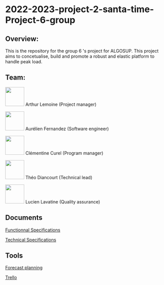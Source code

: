 # 2022-2023-project-2-santa-time-Project-6-group

## Overview:

This is the repository for the group 6 's project for ALGOSUP. This project aims to concetualise, build and promote a robust and elastic platform to handle peak load.

## Team:

<img src="https://avatars.githubusercontent.com/arthur-lemo1ne" width="60" height="60" /> Arthur Lemoine (Project manager)

<img src="https://avatars.githubusercontent.com/aurelienfernandez" width="60" height="60" /> Aurélien Fernandez (Software engineer)

<img src="https://avatars.githubusercontent.com/Clementine951" width="60" height="60" /> Clémentine Curel (Program manager)

<img src="https://avatars.githubusercontent.com/TheoDct" width="60" height="60" /> Théo Diancourt (Technical lead) 

<img src="https://avatars.githubusercontent.com/LucienLAVATINE" width="60" height="60" /> Lucien Lavatine (Quality assurance)


## Documents

[Functionnal Specifications](./documents/Functional%20Specification.md)

[Technical Specifications](./documents/Technical%20Specification.md)

## Tools

[Forecast planning](https://docs.google.com/spreadsheets/d/1TxNVFZbkZaZi0UHTbuXbjm7T8tmfC888-yMdkyPQKmY/edit#gid=0)

[Trello](https://trello.com/b/FmvYeenz/santa-time)
